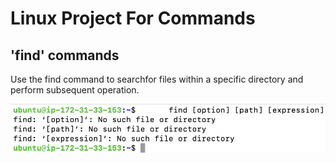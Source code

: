 # Linux Project For Commands

## 'find' commands

Use the find command to searchfor files within a specific directory and perform subsequent operation.

![Alt text](<Images/Screenshot 2023-12-25 at 13.46.56.png>)